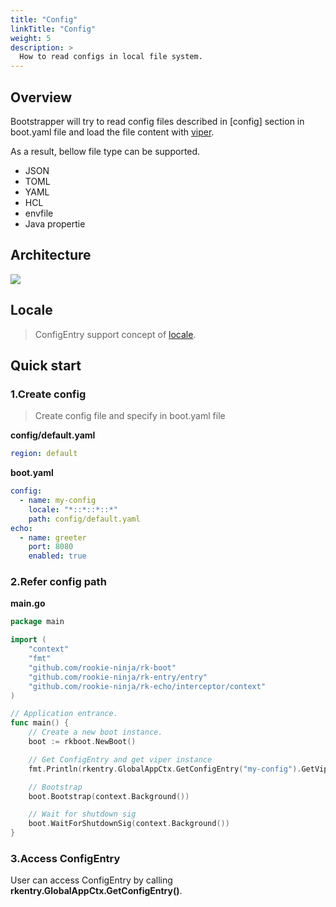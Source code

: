 ```yaml
---
title: "Config"
linkTitle: "Config"
weight: 5
description: >
  How to read configs in local file system.
---
```


## Overview
Bootstrapper will try to read config files described in [config] section in boot.yaml file and load the file content with [viper](https://github.com/spf13/viper).

As a result, bellow file type can be supported.
- JSON
- TOML
- YAML
- HCL
- envfile
- Java propertie

## Architecture
![](/bootstrapper/user-guide/echo-golang/advanced/config-arch.png)

## Locale
> ConfigEntry support concept of [locale](/docs/bootstrapper/user-guide/echo-golang/advanced/locale/).

## Quick start
### 1.Create config
> Create config file and specify in boot.yaml file

**config/default.yaml**
```yaml
region: default
```
**boot.yaml**
```yaml
config:
  - name: my-config
    locale: "*::*::*::*"
    path: config/default.yaml
echo:
  - name: greeter
    port: 8080
    enabled: true
```

### 2.Refer config path
**main.go**
```go
package main

import (
	"context"
	"fmt"
	"github.com/rookie-ninja/rk-boot"
	"github.com/rookie-ninja/rk-entry/entry"
	"github.com/rookie-ninja/rk-echo/interceptor/context"
)

// Application entrance.
func main() {
	// Create a new boot instance.
	boot := rkboot.NewBoot()

	// Get ConfigEntry and get viper instance
	fmt.Println(rkentry.GlobalAppCtx.GetConfigEntry("my-config").GetViper().GetString("region"))

	// Bootstrap
	boot.Bootstrap(context.Background())

	// Wait for shutdown sig
	boot.WaitForShutdownSig(context.Background())
}
```

### 3.Access ConfigEntry
User can access ConfigEntry by calling **rkentry.GlobalAppCtx.GetConfigEntry()**.

